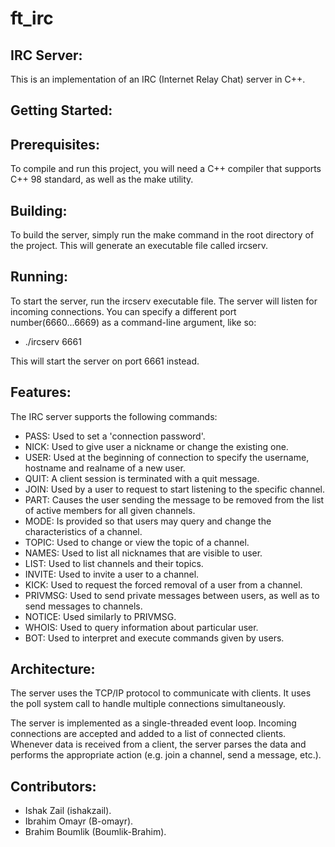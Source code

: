 # ft_irc

## IRC Server:

This is an implementation of an IRC (Internet Relay Chat) server in C++.

## Getting Started:

## Prerequisites:
To compile and run this project, you will need a C++ compiler that supports C++ 98 standard, as well as the make utility.

## Building:
To build the server, simply run the make command in the root directory of the project. This will generate an executable file called ircserv.

## Running:
To start the server, run the ircserv executable file. The server will listen for incoming connections. You can specify a different port number(6660...6669) as a command-line argument, like so:
- ./ircserv 6661

This will start the server on port 6661 instead.

## Features:
The IRC server supports the following commands:

- PASS: Used to set a 'connection password'.
- NICK: Used to give user a nickname or change the existing one.
- USER: Used at the beginning of connection to specify the username, hostname and realname of a new user.
- QUIT: A client session is terminated with a quit message.
- JOIN: Used by a user to request to start listening to the specific channel.
- PART: Causes the user sending the message to be removed from the list of active members for all given channels.
- MODE: Is provided so that users may query and change the characteristics of a channel.
- TOPIC: Used to change or view the topic of a channel.
- NAMES: Used to list all nicknames that are visible to user.
- LIST: Used to list channels and their topics.
- INVITE: Used to invite a user to a channel.
- KICK: Used to request the forced removal of a user from a channel.
- PRIVMSG: Used to send private messages between users, as well as to send messages to channels.
- NOTICE: Used similarly to PRIVMSG.
- WHOIS: Used to query information about particular user.
- BOT: Used to interpret and execute commands given by users.

## Architecture:
The server uses the TCP/IP protocol to communicate with clients. It uses the poll system call to handle multiple connections simultaneously.

The server is implemented as a single-threaded event loop. Incoming connections are accepted and added to a list of connected clients. Whenever data is received from a client, the server parses the data and performs the appropriate action (e.g. join a channel, send a message, etc.).

## Contributors:

- Ishak Zail (ishakzail).
- Ibrahim Omayr (B-omayr).
- Brahim Boumlik (Boumlik-Brahim).